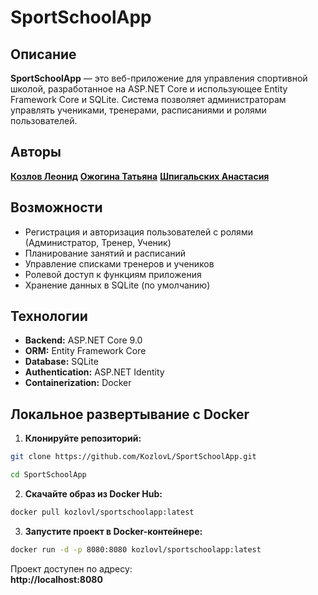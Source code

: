 # SportSchoolApp

## Описание

**SportSchoolApp** — это веб-приложение для управления спортивной школой, разработанное на ASP.NET Core и использующее Entity Framework Core и SQLite. Система позволяет администраторам управлять учениками, тренерами, расписаниями и ролями пользователей.


## Авторы
[**Козлов Леонид**](https://github.com/KozlovL)
[**Ожогина Татьяна**](https://github.com/tatyana724)
[**Шпигальских Анастасия**](https://github.com/Anastasia080)


## Возможности

- Регистрация и авторизация пользователей с ролями (Администратор, Тренер, Ученик)
- Планирование занятий и расписаний
- Управление списками тренеров и учеников
- Ролевой доступ к функциям приложения
- Хранение данных в SQLite (по умолчанию)


## Технологии

- **Backend:** ASP.NET Core 9.0
- **ORM:** Entity Framework Core
- **Database:** SQLite
- **Authentication:** ASP.NET Identity
- **Containerization:** Docker


## Локальное развертывание с Docker

1. **Клонируйте репозиторий:**
```bash
git clone https://github.com/KozlovL/SportSchoolApp.git
```
```bash
cd SportSchoolApp
```


2. **Скачайте образ из Docker Hub:**
```bash
docker pull kozlovl/sportschoolapp:latest
```


3. **Запустите проект в Docker-контейнере:**
```bash
docker run -d -p 8080:8080 kozlovl/sportschoolapp:latest
```


Проект доступен по адресу:  
**http://localhost:8080**
